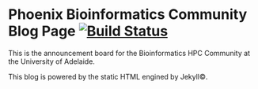 # Phoenix Bioinformatics Community Blog Page [![Build Status](https://travis-ci.org/robqiao/tutorial.svg?branch=gh-pages)](https://travis-ci.org/robqiao/tutorial) 
This is the announcement board for the Bioinformatics HPC Community at the University of Adelaide. <br>

This blog is powered by the static HTML engined by Jekyll:copyright:.
